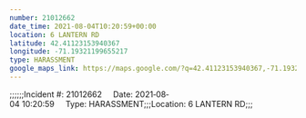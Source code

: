 ```yaml
---
number: 21012662
date_time: 2021-08-04T10:20:59+00:00
location: 6 LANTERN RD
latitude: 42.41123153940367
longitude: -71.19321199655217
type: HARASSMENT
google_maps_link: https://maps.google.com/?q=42.41123153940367,-71.19321199655217
---
```


;;;;;;Incident #: 21012662     Date: 2021‐08‐04 10:20:59     Type: HARASSMENT;;;Location: 6 LANTERN RD;;;
